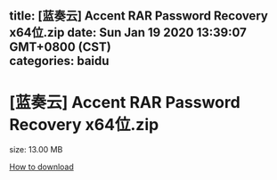 
title: [蓝奏云]   Accent RAR Password Recovery x64位.zip
date: Sun Jan 19 2020 13:39:07 GMT+0800 (CST)    
categories: baidu
---

# [蓝奏云]   Accent RAR Password Recovery x64位.zip
size: 13.00 MB
 
 

[How to download](https://bpcam.bemobtrk.com/go/2ceec3aa-1ca2-46d6-b9ff-aaa5c184517c?jno=2021)